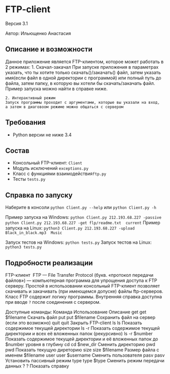 # FTP-client
Версия 3.1

Автор: Ильющенко Анастасия


## Описание и возможности
Данное приложение является FTP-клиентом, которое может работать в 2 режимах:
    1. Скачал-закачал
    При запуске приложения в параметрах указать, что ты хотите только скачать()/закачать() файл,
    затем указать имя(если файл в одной директории с программой) или полный путь до файла,
    затем папку, в которую вы хотели бы скачать/закачать файл.
    Пример запуска можно найти в справке ниже.

    2. Интерактивный режим
    Запуск программы проходит с аргументами, которые вы указали на вход,
    а затем в диаговоом режиме можно общаться с сервером



## Требования
* Python версии не ниже 3.4


## Состав
* Консольный FTP-клиент: `Client`
* Модуль исключений `exceptions.py`
* Класс с функциями взаимодействия`ftp.py`
* Тесты `tests.py`


## Справка по запуску
Наберите в консоли `python Client.py --help` или `python Client.py -h`

Пример запуска на Windows: `python Client.py 212.193.68.227 -passive`
                           `python Client.py 212.193.68.227 -get flp/readme.txt  current`
Пример запуска на Linux:   `python3 Client.py 212.193.68.227 -upload Black_in_black.mp3  Music`

Запуск тестов на Windows: `python tests.py`
Запуск тестов на Linux: `python3 tests.py`


## Подробности реализации
FTP-клиент 
FTP — File Transfer Protocol (букв. «протокол передачи файлов») —
компьютерная программа для упрощения доступа к FTP серверу.
Простой в использовании консольный FTP-клиент позволяет скачивать и закачивать
(при имеющемся допуске) файлы ftp-серверов. Класс FTP содержит логику программы.
Внутренняя справка доступна при вводе `?` после соединения с сервером.

Доступные команды:
        Команда Использование     Описание
        get     get $filename     Скачать файл
        put     put $filename     Сохранить файл на сервер (если это возможно)
        quit    quit              Закрыть FTP-client
        ls      ls                Показать содержимое текущей директории
                ls -r             Показать содержимое текущей директории и всех её вложенных папок (рекурсивно)
                ls -r $number     Показать содержимое текущей директории и её вложенных папок до $number уровня в глубину
        cd      cd $new_dir       Сменить директорию
        pwd     pwd               Показать текущую диреторию
        size    size $filename    Размер файла с именем $filename
        user    user $username    Сменить пользователя
        pasv    pasv              Установить пассивный режим
        type    type $type        Сменить режим передачи данных
        ?       ?                 Показать справку
